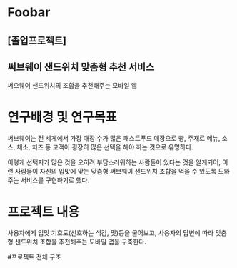 # Foobar

## [졸업프로젝트]
## 써브웨이 샌드위치 맞춤형 추천 서비스

써으웨이 샌드위치의 조합을 추천해주는 모바일 앱

# 연구배경 및 연구목표

써브웨이는 전 세계에서 가장 매장 수가 많은 패스트푸드 매장으로
빵, 주재료 메뉴, 소스, 채소, 치즈 등 고객이 굉장히 많은 선택을 해야 하는 것으로 유명하다.

이렇게 선택지가 많은 것을 오히려 부담스러워하는 사람들이 있다는 것을 알게되어,
이런 사람들이 자신의 입맛에 맞는
맞춤형 써브웨이 샌드위치 조합을 먹을 수 있도록 도와주는
서비스를 구현하기로 했다.

# 프로젝트 내용

사용자에게 입맛 기호도(선호하는 식감, 맛)등을 물어보고,
사용자의 답변에 따라 맞춤형 샌드위치 조합을 추천해주는 모바일 앱을 구축한다.

#프로젝트 전체 구조
